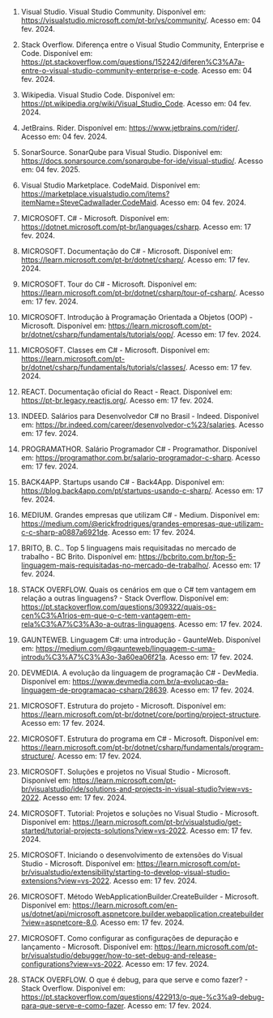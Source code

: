        
1. Visual Studio. Visual Studio Community. Disponível em: <https://visualstudio.microsoft.com/pt-br/vs/community/>. Acesso em: 04 fev. 2024.

2. Stack Overflow. Diferença entre o Visual Studio Community, Enterprise e Code. Disponível em: <https://pt.stackoverflow.com/questions/152242/diferen%C3%A7a-entre-o-visual-studio-community-enterprise-e-code>. Acesso em: 04 fev. 2024.

3. Wikipedia. Visual Studio Code. Disponível em: <https://pt.wikipedia.org/wiki/Visual_Studio_Code>. Acesso em: 04 fev. 2024.

4. JetBrains. Rider. Disponível em: <https://www.jetbrains.com/rider/>. Acesso em: 04 fev. 2024.

5. SonarSource. SonarQube para Visual Studio. Disponível em: <https://docs.sonarsource.com/sonarqube-for-ide/visual-studio/>. Acesso em: 04 fev. 2025.

6. Visual Studio Marketplace. CodeMaid. Disponível em: <https://marketplace.visualstudio.com/items?itemName=SteveCadwallader.CodeMaid>. Acesso em: 04 fev. 2024.
       
7. MICROSOFT. C# - Microsoft. Disponível em: https://dotnet.microsoft.com/pt-br/languages/csharp. Acesso em: 17 fev. 2024.

8. MICROSOFT. Documentação do C# - Microsoft. Disponível em: https://learn.microsoft.com/pt-br/dotnet/csharp/. Acesso em: 17 fev. 2024.

9. MICROSOFT. Tour do C# - Microsoft. Disponível em: https://learn.microsoft.com/pt-br/dotnet/csharp/tour-of-csharp/. Acesso em: 17 fev. 2024.

10. MICROSOFT. Introdução à Programação Orientada a Objetos (OOP) - Microsoft. Disponível em: https://learn.microsoft.com/pt-br/dotnet/csharp/fundamentals/tutorials/oop/. Acesso em: 17 fev. 2024.

11. MICROSOFT. Classes em C# - Microsoft. Disponível em: https://learn.microsoft.com/pt-br/dotnet/csharp/fundamentals/tutorials/classes/. Acesso em: 17 fev. 2024.

12. REACT. Documentação oficial do React - React. Disponível em: https://pt-br.legacy.reactjs.org/. Acesso em: 17 fev. 2024.

13. INDEED. Salários para Desenvolvedor C# no Brasil - Indeed. Disponível em: https://br.indeed.com/career/desenvolvedor-c%23/salaries. Acesso em: 17 fev. 2024.

14. PROGRAMATHOR. Salário Programador C# - Programathor. Disponível em: https://programathor.com.br/salario-programador-c-sharp. Acesso em: 17 fev. 2024.

15. BACK4APP. Startups usando C# - Back4App. Disponível em: https://blog.back4app.com/pt/startups-usando-c-sharp/. Acesso em: 17 fev. 2024.

16. MEDIUM. Grandes empresas que utilizam C# - Medium. Disponível em: https://medium.com/@erickfrodrigues/grandes-empresas-que-utilizam-c-c-sharp-a0887a6921de. Acesso em: 17 fev. 2024.

17. BRITO, B. C.. Top 5 linguagens mais requisitadas no mercado de trabalho - BC Brito. Disponível em: https://bcbrito.com.br/top-5-linguagem-mais-requisitadas-no-mercado-de-trabalho/. Acesso em: 17 fev. 2024.

18. STACK OVERFLOW. Quais os cenários em que o C# tem vantagem em relação a outras linguagens? - Stack Overflow. Disponível em: https://pt.stackoverflow.com/questions/309322/quais-os-cen%C3%A1rios-em-que-o-c-tem-vantagem-em-rela%C3%A7%C3%A3o-a-outras-linguagens. Acesso em: 17 fev. 2024.

19. GAUNTEWEB. Linguagem C#: uma introdução - GaunteWeb. Disponível em: https://medium.com/@gaunteweb/linguagem-c-uma-introdu%C3%A7%C3%A3o-3a60ea06f21a. Acesso em: 17 fev. 2024.

20. DEVMEDIA. A evolução da linguagem de programação C# - DevMedia. Disponível em: https://www.devmedia.com.br/a-evolucao-da-linguagem-de-programacao-csharp/28639. Acesso em: 17 fev. 2024.

21. MICROSOFT. Estrutura do projeto - Microsoft. Disponível em: https://learn.microsoft.com/pt-br/dotnet/core/porting/project-structure. Acesso em: 17 fev. 2024.

22. MICROSOFT. Estrutura do programa em C# - Microsoft. Disponível em: https://learn.microsoft.com/pt-br/dotnet/csharp/fundamentals/program-structure/. Acesso em: 17 fev. 2024.

23. MICROSOFT. Soluções e projetos no Visual Studio - Microsoft. Disponível em: https://learn.microsoft.com/pt-br/visualstudio/ide/solutions-and-projects-in-visual-studio?view=vs-2022. Acesso em: 17 fev. 2024.

24. MICROSOFT. Tutorial: Projetos e soluções no Visual Studio - Microsoft. Disponível em: https://learn.microsoft.com/pt-br/visualstudio/get-started/tutorial-projects-solutions?view=vs-2022. Acesso em: 17 fev. 2024.

25. MICROSOFT. Iniciando o desenvolvimento de extensões do Visual Studio - Microsoft. Disponível em: https://learn.microsoft.com/pt-br/visualstudio/extensibility/starting-to-develop-visual-studio-extensions?view=vs-2022. Acesso em: 17 fev. 2024.

26. MICROSOFT. Método WebApplicationBuilder.CreateBuilder - Microsoft. Disponível em: https://learn.microsoft.com/en-us/dotnet/api/microsoft.aspnetcore.builder.webapplication.createbuilder?view=aspnetcore-8.0. Acesso em: 17 fev. 2024.

27. MICROSOFT. Como configurar as configurações de depuração e lançamento - Microsoft. Disponível em: https://learn.microsoft.com/pt-br/visualstudio/debugger/how-to-set-debug-and-release-configurations?view=vs-2022. Acesso em: 17 fev. 2024.

28. STACK OVERFLOW. O que é debug, para que serve e como fazer? - Stack Overflow. Disponível em: https://pt.stackoverflow.com/questions/422913/o-que-%c3%a9-debug-para-que-serve-e-como-fazer. Acesso em: 17 fev. 2024.